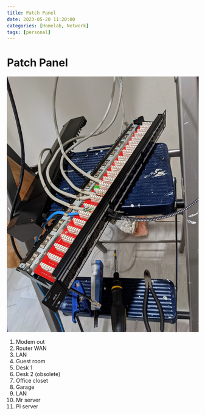 ```yaml
---
title: Patch Panel
date: 2023-05-20 11:20:00
categories: [Homelab, Network]
tags: [personal]
---
```


# Patch Panel

![Patch Panel](/assets/patch-panel.jpg)

1. Modem out
2. Router WAN
4. LAN
7. Guest room
8. Desk 1
9. Desk 2 (obsolete)
10. Office closet
11. Garage
12. LAN
22. Mr server
23. Pi server